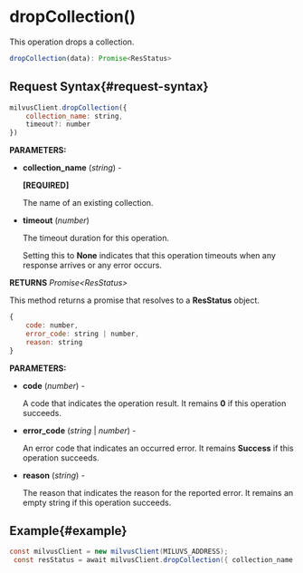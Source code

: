 # dropCollection()

This operation drops a collection.

```javascript
dropCollection(data): Promise<ResStatus>
```

## Request Syntax{#request-syntax}

```javascript
milvusClient.dropCollection({ 
    collection_name: string,
    timeout?: number
})
```

**PARAMETERS:**

- **collection_name** (*string*) -

    **[REQUIRED]**

    The name of an existing collection.

- **timeout** (*number*)  

    The timeout duration for this operation. 

    Setting this to **None** indicates that this operation timeouts when any response arrives or any error occurs.

**RETURNS** *Promise\<ResStatus>*

This method returns a promise that resolves to a **ResStatus** object.

```javascript
{
    code: number,
    error_code: string | number,
    reason: string
}
```

**PARAMETERS:**

- **code** (*number*) -

    A code that indicates the operation result. It remains **0** if this operation succeeds.

- **error_code** (*string* | *number*) -

    An error code that indicates an occurred error. It remains **Success** if this operation succeeds. 

- **reason** (*string*) - 

    The reason that indicates the reason for the reported error. It remains an empty string if this operation succeeds.

## Example{#example}

```java
const milvusClient = new milvusClient(MILUVS_ADDRESS);
 const resStatus = await milvusClient.dropCollection({ collection_name: 'my_collection' });
```

